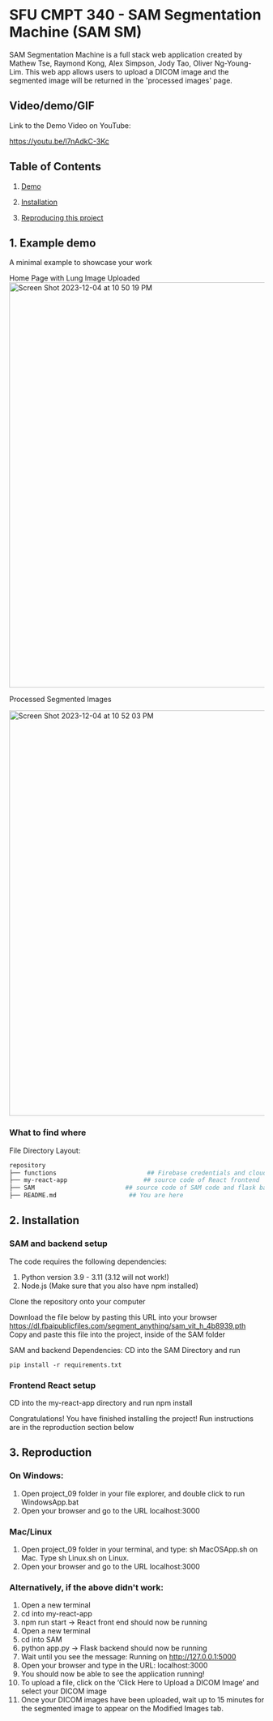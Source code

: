 # SFU CMPT 340 - SAM Segmentation Machine (SAM SM)
SAM Segmentation Machine is a full stack web application created by Mathew Tse, Raymond Kong, Alex Simpson, Jody Tao, Oliver Ng-Young-Lim.
This web app allows users to upload a DICOM image and the segmented image will be returned in the 'processed images' page.  


## Video/demo/GIF

Link to the Demo Video on YouTube:

https://youtu.be/l7nAdkC-3Kc

## Table of Contents
1. [Demo](#demo)

2. [Installation](#installation)

3. [Reproducing this project](#repro)

<a name="demo"></a>
## 1. Example demo

A minimal example to showcase your work

Home Page with Lung Image Uploaded
<img width="800" alt="Screen Shot 2023-12-04 at 10 50 19 PM" src="https://github.com/sfu-cmpt340/project_09/assets/88808907/06abb21f-c580-45bc-b9c2-a2bd13f5bd4f">

Processed Segmented Images

<img width="800" alt="Screen Shot 2023-12-04 at 10 52 03 PM" src="https://github.com/sfu-cmpt340/project_09/assets/88808907/38d0a0d7-11ae-4680-8309-5509f6679c01">

### What to find where

File Directory Layout:

```bash
repository
├── functions                         ## Firebase credentials and cloud functions on file upload
├── my-react-app                     ## source code of React frontend 
├── SAM                        	## source code of SAM code and flask backend 
├── README.md                    ## You are here
```

<a name="installation"></a>

## 2. Installation


### SAM and backend setup 

The code requires the following dependencies:
1. Python version 3.9 - 3.11 (3.12 will not work!)
2. Node.js
(Make sure that you also have npm installed)

Clone the repository onto your computer

Download the file below by pasting this URL into your browser
https://dl.fbaipublicfiles.com/segment_anything/sam_vit_h_4b8939.pth
Copy and paste this file into the project, inside of the SAM folder

SAM and backend Dependencies:
CD into the SAM Directory and run
```
pip install -r requirements.txt
```

### Frontend React setup
CD into the my-react-app directory and run
npm install

Congratulations! You have finished installing the project! Run instructions are in the reproduction section below

<a name="repro"></a>
## 3. Reproduction

### On Windows:

1. Open project_09 folder in your file explorer, and double click to run WindowsApp.bat
2. Open your browser and go to the URL localhost:3000

### Mac/Linux
1. Open project_09 folder in your terminal, and type: sh MacOSApp.sh on Mac. Type sh Linux.sh on Linux.
2. Open your browser and go to the URL localhost:3000
   
### Alternatively, if the above didn't work:

1. Open a new terminal
2. cd into my-react-app
3. npm run start -> React front end should now be running
4. Open a new terminal
5. cd into SAM
6. python app.py -> Flask backend should now be running
7. Wait until you see the message: Running on http://127.0.0.1:5000
8. Open your browser and type in the URL: localhost:3000
9. You should now be able to see the application running!
10. To upload a file, click on the ‘Click Here to Upload a DICOM Image’ and select your DICOM image
11. Once your DICOM images have been uploaded, wait up to 15 minutes for the segmented image to appear on the Modified Images tab. 

<a name="guide"></a>
